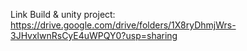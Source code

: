 Link Build & unity project: https://drive.google.com/drive/folders/1X8ryDhmjWrs-3JHvxlwnRsCyE4uWPQY0?usp=sharing
